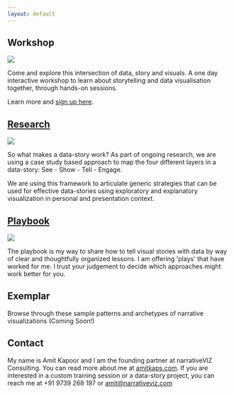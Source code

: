 ```yaml
---
layout: default
---
```


## Workshop
		
<a href="/workshop"> 
 <img class="small" src="../assets/img/data_story_visual_potrait.jpg" />
</a>

Come and explore this intersection of data, story and visuals. A one day interactive workshop to learn about storytelling and data visualisation together, through hands-on sessions. 

Learn more and [sign up here](http://eepurl.com/N34QP). 

## [Research](/research)

<a href="/research"> 
 <img class="small" src="../assets/img/see-show-tell-engage_potrait.png" />
</a>


So what makes a data-story work? As part of ongoing research, we are using a case study based approach to map the four different layers in a data-story: See - Show - Tell - Engage. 

We are using this framework to articulate generic strategies that can be used for effective data-stories using exploratory and explanatory visualization in personal and presentation context.

## [Playbook](/playbook)

<a href="/playbook"> 
 <img class="small" src="../assets/img/observe_listen_learn_small.jpg" />
</a>

The playbook is my way to share how to tell visual stories with data by way of clear and thoughtfully organized lessons. I am offering 'plays' that have worked for me. I trust your judgement to decide which approaches might work better for you. 

## Exemplar

Browse through these sample patterns and archetypes of narrative visualizations (Coming Soon!)

## Contact

My name is Amit Kapoor and I am the founding partner at narrativeVIZ Consulting. You can read more about me at [amitkaps.com](http://amitkaps.com/contact). If you are interested in a custom training session or a data-story project, you can reach me at +91 9739 268 197 or [amit@narrativeviz.com](mailto:amit@narrativeviz.com?Subject=Interested_in_NarrativeViz)


